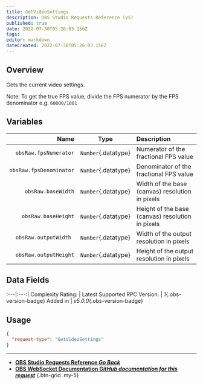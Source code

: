 ```yaml
---
title: GetVideoSettings
description: OBS Studio Requests Reference (v5)
published: true
date: 2022-07-30T05:26:03.156Z
tags: 
editor: markdown
dateCreated: 2022-07-30T05:26:03.156Z
---
```


## Overview
Gets the current video settings.

Note: To get the true FPS value, divide the FPS numerator by the FPS denominator e.g. `60000/1001`

## Variables
Name | Type | Description | 
----:|:---------:|:------------|
`obsRaw.fpsNumerator` | `Number`{.datatype} | Numerator of the fractional FPS value
`obsRaw.fpsDenominator` | `Number`{.datatype} | Denominator of the fractional FPS value
`obsRaw.baseWidth` | `Number`{.datatype} | Width of the base (canvas) resolution in pixels
`obsRaw.baseHeight` | `Number`{.datatype} | Height of the base (canvas) resolution in pixels
`obsRaw.outputWidth	` | `Number`{.datatype} | Width of the output resolution in pixels
`obsRaw.outputHeight` | `Number`{.datatype} | Height of the output resolution in pixels

## Data Fields
:---|:---:|
Complexity Rating: | <span class="stars stars--2"></span>
Latest Supported RPC Version: | *1*{.obs-version-badge}
Added in | *v5.0.0*{.obs-version-badge}

## Usage
```json
{
  "request-type": "GetVideoSettings"
}
```

---

- [<i class="mdi mdi-chevron-left"></i>**OBS Studio Requests Reference *Go Back***](/en/Broadcasters/OBS/Requests)
- [<i class="mdi mdi-github"></i> **OBS WebSocket Documentation *GitHub documentation for this request***](https://github.com/obsproject/obs-websocket/blob/master/docs/generated/protocol.md#getvideosettings)
{.btn-grid .my-5}